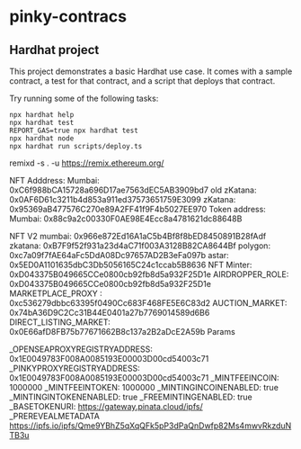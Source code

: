 # pinky-contracs

## Hardhat project
This project demonstrates a basic Hardhat use case. It comes with a sample contract, a test for that contract, and a script that deploys that contract.

Try running some of the following tasks:

```shell
npx hardhat help
npx hardhat test
REPORT_GAS=true npx hardhat test
npx hardhat node
npx hardhat run scripts/deploy.ts
```
remixd -s . -u https://remix.ethereum.org/

NFT Adddress: 
Mumbai: 0xC6f988bCA15728a696D17ae7563dEC5AB3909bd7
old zKatana: 0x0AF6D61c3211b4d853a911ed37573651759E3099
zKatana: 0x95369aB477576C270e89A2FF41f9F4b5027EE970
Token address:
Mumbai: 0x88c9a2c00330F0AE98E4Ecc8a4781621dc88648B

NFT V2
mumbai: 0x966e872Ed16A1aC5b4Bf8f8bED8450891B28fAdf
zkatana: 0xB7F9f52f931a23d4aC71f003A3128B82CA8644Bf
polygon: 0xc7a09f7fAE64aFc5DdA08Dc97657AD2B3eFa097b
astar: 0x5ED0A1101635dbC3Db5056165C24c1ccab5B8636
NFT Minter: 0xD043375B049665CCe0800cb92fb8d5a932F25D1e
AIRDROPPER_ROLE: 0xD043375B049665CCe0800cb92fb8d5a932F25D1e
MARKETPLACE_PROXY : 0xc536279dbbc63395f0490Cc683F468FE5E6C83d2
AUCTION_MARKET: 0x74bA36D9C2Cc31B44E0401a27b7769014589d6B6
DIRECT_LISTING_MARKET: 0x0E66afD8FB75b77671662B8c137a2B2aDcE2A59b
Params

_OPENSEAPROXYREGISTRYADDRESS:
0x1E0049783F008A0085193E00003D00cd54003c71
_PINKYPROXYREGISTRYADDRESS:
0x1E0049783F008A0085193E00003D00cd54003c71
_MINTFEEINCOIN:
1000000
_MINTFEEINTOKEN:
1000000
_MINTINGINCOINENABLED:
true
_MINTINGINTOKENENABLED:
true
_FREEMINTINGENABLED:
true
_BASETOKENURI:
https://gateway.pinata.cloud/ipfs/
_PREREVEALMETADATA
https://ipfs.io/ipfs/Qme9YBhZ5qXqQFk5pP3dPaQnDwfp82Ms4mwvRkzduNTB3u
